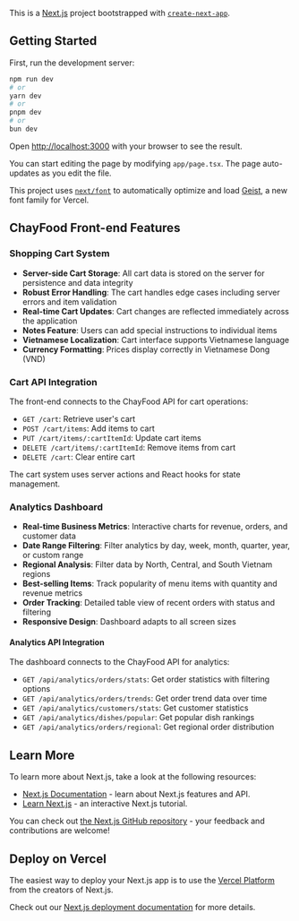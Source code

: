 This is a [Next.js](https://nextjs.org) project bootstrapped with [`create-next-app`](https://nextjs.org/docs/app/api-reference/cli/create-next-app).

## Getting Started

First, run the development server:

```bash
npm run dev
# or
yarn dev
# or
pnpm dev
# or
bun dev
```

Open [http://localhost:3000](http://localhost:3000) with your browser to see the result.

You can start editing the page by modifying `app/page.tsx`. The page auto-updates as you edit the file.

This project uses [`next/font`](https://nextjs.org/docs/app/building-your-application/optimizing/fonts) to automatically optimize and load [Geist](https://vercel.com/font), a new font family for Vercel.

## ChayFood Front-end Features

### Shopping Cart System
- **Server-side Cart Storage**: All cart data is stored on the server for persistence and data integrity
- **Robust Error Handling**: The cart handles edge cases including server errors and item validation
- **Real-time Cart Updates**: Cart changes are reflected immediately across the application
- **Notes Feature**: Users can add special instructions to individual items
- **Vietnamese Localization**: Cart interface supports Vietnamese language
- **Currency Formatting**: Prices display correctly in Vietnamese Dong (VND)

### Cart API Integration
The front-end connects to the ChayFood API for cart operations:
- `GET /cart`: Retrieve user's cart
- `POST /cart/items`: Add items to cart
- `PUT /cart/items/:cartItemId`: Update cart items
- `DELETE /cart/items/:cartItemId`: Remove items from cart
- `DELETE /cart`: Clear entire cart

The cart system uses server actions and React hooks for state management.

### Analytics Dashboard
- **Real-time Business Metrics**: Interactive charts for revenue, orders, and customer data
- **Date Range Filtering**: Filter analytics by day, week, month, quarter, year, or custom range
- **Regional Analysis**: Filter data by North, Central, and South Vietnam regions
- **Best-selling Items**: Track popularity of menu items with quantity and revenue metrics
- **Order Tracking**: Detailed table view of recent orders with status and filtering
- **Responsive Design**: Dashboard adapts to all screen sizes

#### Analytics API Integration
The dashboard connects to the ChayFood API for analytics:
- `GET /api/analytics/orders/stats`: Get order statistics with filtering options
- `GET /api/analytics/orders/trends`: Get order trend data over time
- `GET /api/analytics/customers/stats`: Get customer statistics
- `GET /api/analytics/dishes/popular`: Get popular dish rankings
- `GET /api/analytics/orders/regional`: Get regional order distribution

## Learn More

To learn more about Next.js, take a look at the following resources:

- [Next.js Documentation](https://nextjs.org/docs) - learn about Next.js features and API.
- [Learn Next.js](https://nextjs.org/learn) - an interactive Next.js tutorial.

You can check out [the Next.js GitHub repository](https://github.com/vercel/next.js) - your feedback and contributions are welcome!

## Deploy on Vercel

The easiest way to deploy your Next.js app is to use the [Vercel Platform](https://vercel.com/new?utm_medium=default-template&filter=next.js&utm_source=create-next-app&utm_campaign=create-next-app-readme) from the creators of Next.js.

Check out our [Next.js deployment documentation](https://nextjs.org/docs/app/building-your-application/deploying) for more details.
